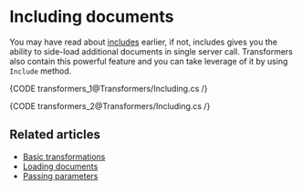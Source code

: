 # Including documents

You may have read about [includes]() earlier, if not, includes gives you the ability to side-load additional documents in single server call. Transformers also contain this powerful feature and you can take leverage of it by using `Include` method.

{CODE transformers_1@Transformers/Including.cs /}

{CODE transformers_2@Transformers/Including.cs /}

## Related articles

- [Basic transformations](../transformers/basic-transformations)
- [Loading documents](../transformers/loading-documents)
- [Passing parameters](../transformers/passing-parameters)